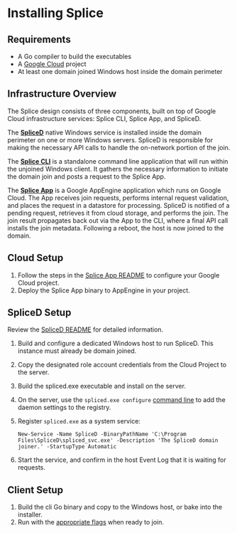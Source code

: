 # Installing Splice

## Requirements

*   A Go compiler to build the executables
*   A [Google Cloud](https://cloud.google.com) project
*   At least one domain joined Windows host inside the domain perimeter

## Infrastructure Overview

The Splice design consists of three components, built on top of Google Cloud
infrastructure services: Splice CLI, Splice App, and SpliceD.

The **[SpliceD](../spliced/README.md)** native Windows service is installed
inside the domain perimeter on one or more Windows servers. SpliceD is
responsible for making the necessary API calls to handle the on-network portion
of the join.

The **[Splice CLI](../cli/README.md)** is a standalone command line application
that will run within the unjoined Windows client. It gathers the necessary
information to initiate the domain join and posts a request to the Splice App.

The **[Splice App](../appengine/README.md)** is a Google AppEngine application
which runs on Google Cloud. The App receives join requests, performs internal
request validation, and places the request in a datastore for processing.
SpliceD is notified of a pending request, retrieves it from cloud storage, and
performs the join. The join result propagates back out via the App to the CLI,
where a final API call installs the join metadata. Following a reboot, the host
is now joined to the domain.

## Cloud Setup

1.  Follow the steps in the [Splice App README](../appengine/README.md) to
    configure your Google Cloud project.
1.  Deploy the Splice App binary to AppEngine in your project.

## SpliceD Setup

Review the [SpliceD README](../spliced/README.md) for detailed information.

1.  Build and configure a dedicated Windows host to run SpliceD. This instance
    must already be domain joined.
1.  Copy the designated role account credentials from the Cloud Project to the
    server.
1.  Build the spliced.exe executable and install on the server.
1.  On the server, use the `spliced.exe configure`
    [command line](../spliced/README.md#config) to add the daemon settings to
    the registry.
1.  Register `spliced.exe` as a system service:

    ```
    New-Service -Name SpliceD -BinaryPathName 'C:\Program Files\SpliceD\spliced_svc.exe' -Description 'The SpliceD domain joiner.' -StartupType Automatic
    ```

1.  Start the service, and confirm in the host Event Log that it is waiting for
    requests.

## Client Setup

1.  Build the cli Go binary and copy to the Windows host, or bake into the
    installer.
1.  Run with the [appropriate flags](../cli/README.md#usage) when ready to join.
